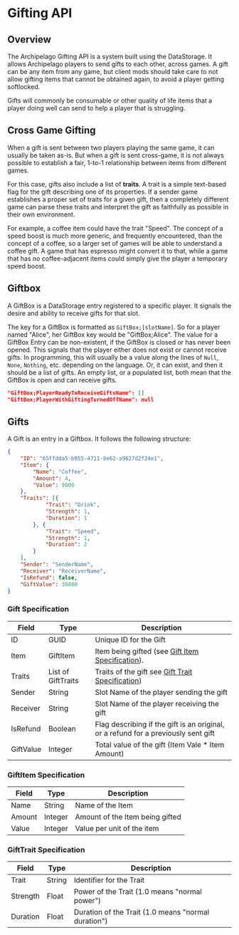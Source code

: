 # Gifting API

## Overview

The Archipelago Gifting API is a system built using the DataStorage. It allows Archipelago players to send gifts to each other, across games.
A gift can be any item from any game, but client mods should take care to not allow gifting items that cannot be obtained again, to avoid a player getting softlocked.

Gifts will commonly be consumable or other quality of life items that a player doing well can send to help a player that is struggling.

## Cross Game Gifting

When a gift is sent between two players playing the same game, it can usually be taken as-is. But when a gift is sent cross-game, it is not always possible to establish a fair, 1-to-1 relationship between items from different games.

For this case, gifts also include a list of **traits**. A trait is a simple text-based flag for the gift describing one of its properties. If a sender game establishes a proper set of traits for a given gift, then a completely different game can parse these traits and interpret the gift as faithfully as possible in their own environment.

For example, a coffee item could have the trait "Speed". The concept of a speed boost is much more generic, and frequently encountered, than the concept of a coffee, so a larger set of games will be able to understand a coffee gift. A game that has espresso might convert it to that, while a game that has no coffee-adjacent items could simply give the player a temporary speed boost.

## Giftbox

A GiftBox is a DataStorage entry registered to a specific player. It signals the desire and ability to receive gifts for that slot.

The key for a GiftBox is formatted as `GiftBox;[slotName]`. So for a player named "Alice", her GiftBox key would be "GiftBox;Alice".
The value for a GiftBox Entry can be non-existent, if the GiftBox is closed or has never been opened. This signals that the player either does not exist or cannot receive gifts.
In programming, this will usually be a value along the lines of `Null`, `None`, `Nothing`, etc. depending on the language.
Or, it can exist, and then it should be a list of gifts. An empty list, or a populated list, both mean that the GiftBox is open and can receive gifts.

```json
"GiftBox;PlayerReadyToReceiveGiftsName": []
"GiftBox;PlayerWithGiftingTurnedOffName": null
```

## Gifts

A Gift is an entry in a Giftbox. It follows the following structure:

```json
{
	"ID": "65ffdda5-b955-4711-9e62-a9627d2f24e1",
	"Item": {
		"Name": "Coffee",
		"Amount": 4,
		"Value": 9000
	},
	"Traits": [{
			"Trait": "Drink",
			"Strength": 1,
			"Duration": 1
		}, {
			"Trait": "Speed",
			"Strength": 1,
			"Duration": 2
		}
	],
	"Sender": "SenderName",
	"Receiver": "ReceiverName",
	"IsRefund": false,
	"GiftValue": 36000
}
```

### Gift Specification

| Field             | Type               | Description                                                                        |
|-------------------|--------------------|------------------------------------------------------------------------------------|
| ID                | GUID               | Unique ID for the Gift                                                             |
| Item              | GiftItem           | Item being gifted (see [Gift Item Specification](#giftitem-specification)).        |
| Traits            | List of GiftTraits | Traits of the gift see [Gift Trait Specification](#gifttrait-specification))       |
| Sender            | String             | Slot Name of the player sending the gift                                           |
| Receiver          | String             | Slot Name of the player receiving the gift                                         |
| IsRefund          | Boolean            | Flag describing if the gift is an original, or a refund for a previously sent gift |
| GiftValue         | Integer            | Total value of the gift (Item Vale \* Item Amount)                                 |

### GiftItem Specification

| Field             | Type           | Description                                                                        |
|-------------------|----------------|------------------------------------------------------------------------------------|
| Name              | String         | Name of the Item                                                                   |
| Amount            | Integer        | Amount of the Item being gifted                                                    |
| Value             | Integer        | Value per unit of the item                                                         |

### GiftTrait Specification

| Field             | Type           | Description                                                                        |
|-------------------|----------------|------------------------------------------------------------------------------------|
| Trait             | String         | Identifier for the Trait                                                           |
| Strength          | Float          | Power of the Trait (1.0 means "normal power")                                      |
| Duration          | Float          | Duration of the Trait (1.0 means "normal duration")                                |
